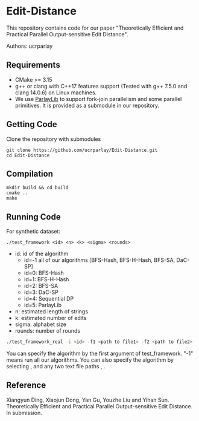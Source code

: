 # Edit-Distance
This repository contains code for our paper "Theoretically Efficient and Practical Parallel Output-sensitive Edit Distance".

Authors: ucrparlay

Requirements
--------
+ CMake >= 3.15 
+ g++ or clang with C++17 features support (Tested with g++ 7.5.0 and clang 14.0.6) on Linux machines.
+ We use [ParlayLib](https://github.com/cmuparlay/parlaylib) to support fork-join parallelism and some parallel primitives. It is provided as a submodule in our repository. 

Getting Code
--------
Clone the repository with submodules
```
git clone https://github.com/ucrparlay/Edit-Distance.git
cd Edit-Distance
```
Compilation
--------
```
mkdir build && cd build
cmake ..
make
```

Running Code
--------
For synthetic dataset:
```
./test_framework <id> <n> <k> <sigma> <rounds>
```
+ id: id of the algorithm  
    + id=-1 all of our algorithms [BFS-Hash, BFS-H-Hash, BFS-SA, DaC-SP]
    + id=0: BFS-Hash
    + id=1: BFS-H-Hash
    + id=2: BFS-SA
    + id=3: DaC-SP
    + id=4: Sequential DP
    + id=5: ParlayLib
+ n: estimated length of strings  
+ k: estimated number of edits  
+ sigma: alphabet size  
+ rounds: number of rounds  

```bash
./test_framework_real -i <id> -f1 <path to file1> -f2 <path to file2>    # For real world data
```

You can specify the algorithm by the first argument of test_framework. "-1" means run all our algorithms. You can also specify the algorithm by selecting <algorithm id>, and any two text file paths <path to file1>, <path to file2>.

Reference
--------
Xiangyun Ding, Xiaojun Dong, Yan Gu, Youzhe Liu and Yihan Sun. Theoretically Efficient and Practical Parallel Output-sensitive Edit Distance. In submission.